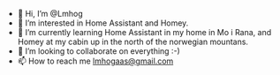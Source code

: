- 👋 Hi, I’m @Lmhog
- 👀 I’m interested in Home Assistant and Homey.
- 🌱 I’m currently learning Home Assistant in my home in Mo i Rana, and Homey at my cabin up in the north of the norwegian mountans.
- 💞️ I’m looking to collaborate on everything :-)
- 📫 How to reach me lmhogaas@gmail.com

<!---
Lmhog/Lmhog is a ✨ special ✨ repository because its `README.md` (this file) appears on your GitHub profile.
You can click the Preview link to take a look at your changes.
--->
